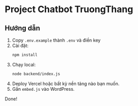 
# Project Chatbot TruongThang

## Hướng dẫn

1. Copy `.env.example` thành `.env` và điền key
2. Cài đặt:
   ```bash
   npm install
   ```
3. Chạy local:
   ```bash
   node backend/index.js
   ```
4. Deploy Vercel hoặc bất kỳ nền tảng nào bạn muốn.
5. Gắn `embed.js` vào WordPress.

Done!
